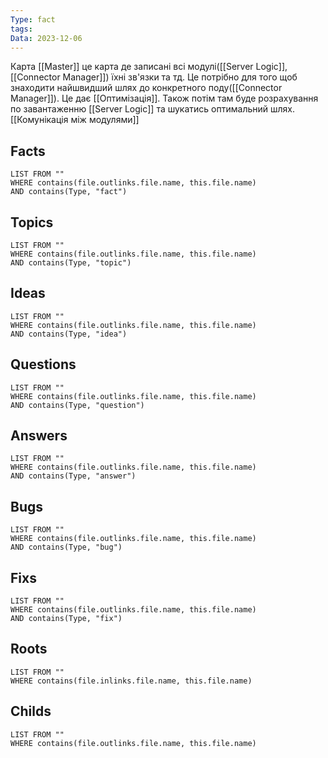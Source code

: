 ```yaml
---
Type: fact
tags: 
Data: 2023-12-06
---
```

Карта [[Master]] це карта де записані всі модулі([[Server Logic]],[[Connector Manager]]) їхні зв'язки та тд. Це потрібно для того щоб знаходити найшвидший шлях до конкретного поду([[Connector Manager]]). Це дає [[Оптимізація]]. Також потім там буде розрахування по завантаженню [[Server Logic]] та шукатись оптимальний шлях. 
[[Комунікація між модулями]]
## Facts
```dataview
LIST FROM ""
WHERE contains(file.outlinks.file.name, this.file.name)
AND contains(Type, "fact")
```
## Topics
```dataview
LIST FROM ""
WHERE contains(file.outlinks.file.name, this.file.name)
AND contains(Type, "topic")
```
## Ideas
```dataview
LIST FROM ""
WHERE contains(file.outlinks.file.name, this.file.name)
AND contains(Type, "idea")
```
## Questions
```dataview
LIST FROM ""
WHERE contains(file.outlinks.file.name, this.file.name)
AND contains(Type, "question")
```
## Answers
```dataview
LIST FROM ""
WHERE contains(file.outlinks.file.name, this.file.name)
AND contains(Type, "answer")
```
## Bugs
```dataview
LIST FROM ""
WHERE contains(file.outlinks.file.name, this.file.name)
AND contains(Type, "bug")
```
## Fixs
```dataview
LIST FROM ""
WHERE contains(file.outlinks.file.name, this.file.name)
AND contains(Type, "fix")
```
## Roots
```dataview
LIST FROM ""
WHERE contains(file.inlinks.file.name, this.file.name)
```

## Childs
```dataview
LIST FROM ""
WHERE contains(file.outlinks.file.name, this.file.name)
```